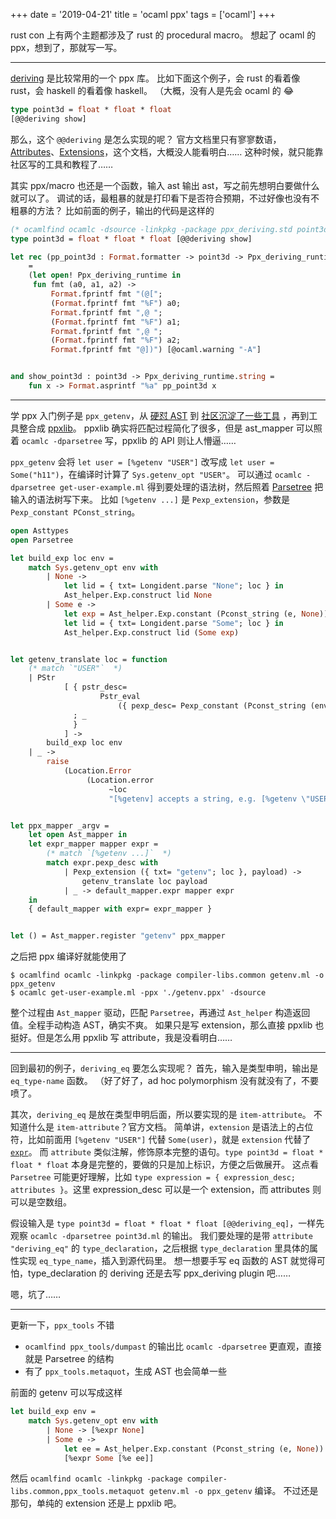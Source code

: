 +++
date = '2019-04-21'
title = 'ocaml ppx'
tags = ['ocaml']
+++

rust con 上有两个主题都涉及了 rust 的 procedural macro。
想起了 ocaml 的 ppx，想到了，那就写一写。

---

[deriving](https://github.com/ocaml-ppx/ppx_deriving) 是比较常用的一个 ppx 库。
比如下面这个例子，会 rust 的看着像 rust，会 haskell 的看着像 haskell。
（大概，没有人是先会 ocaml 的 😂

```ocaml
type point3d = float * float * float
[@@deriving show]
```

那么，这个 `@@deriving` 是怎么实现的呢？
官方文档里只有寥寥数语，[Attributes](https://caml.inria.fr/pub/docs/manual-ocaml-4.07/extn.html#sec260)、[Extensions](https://caml.inria.fr/pub/docs/manual-ocaml-4.07/extn.html#sec262)，这个文档，大概没人能看明白……
这种时候，就只能靠社区写的工具和教程了……

其实 ppx/macro 也还是一个函数，输入 ast 输出 ast，写之前先想明白要做什么就可以了。
调试的话，最粗暴的就是打印看下是否符合预期，不过好像也没有不粗暴的方法？
比如前面的例子，输出的代码是这样的

```ocaml
(* ocamlfind ocamlc -dsource -linkpkg -package ppx_deriving.std point3d.ml *)
type point3d = float * float * float [@@deriving show]

let rec (pp_point3d : Format.formatter -> point3d -> Ppx_deriving_runtime.unit)
    =
    (let open! Ppx_deriving_runtime in
     fun fmt (a0, a1, a2) ->
         Format.fprintf fmt "(@[";
         (Format.fprintf fmt "%F") a0;
         Format.fprintf fmt ",@ ";
         (Format.fprintf fmt "%F") a1;
         Format.fprintf fmt ",@ ";
         (Format.fprintf fmt "%F") a2;
         Format.fprintf fmt "@])") [@ocaml.warning "-A"]


and show_point3d : point3d -> Ppx_deriving_runtime.string =
    fun x -> Format.asprintf "%a" pp_point3d x
```

---

学 ppx 入门例子是 `ppx_getenv`，从 [硬怼 AST](https://whitequark.org/blog/2014/04/16/a-guide-to-extension-points-in-ocaml/) 到 [社区沉淀了一些工具](http://rgrinberg.com/posts/extension-points-3-years-later/) ，再到工具整合成 [ppxlib](https://github.com/ocaml-ppx/ppxlib/blob/master/HISTORY.md)。
ppxlib 确实将匹配过程简化了很多，但是 ast_mapper 可以照着 `ocamlc -dparsetree` 写，ppxlib 的 API 则让人懵逼……

`ppx_getenv` 会将 `let user = [%getenv "USER"]` 改写成 `let user = Some("h11")`，在编译时计算了 `Sys.getenv_opt "USER"`。
可以通过 `ocamlc -dparsetree get-user-example.ml` 得到要处理的语法树，然后照着 [Parsetree](https://caml.inria.fr/pub/docs/manual-ocaml-4.07/libref/Parsetree.html) 把输入的语法树写下来。
比如 `[%getenv ...]` 是 `Pexp_extension`，参数是 `Pexp_constant PConst_string`。

```ocaml
open Asttypes
open Parsetree

let build_exp loc env =
    match Sys.getenv_opt env with
        | None ->
            let lid = { txt= Longident.parse "None"; loc } in
            Ast_helper.Exp.construct lid None
        | Some e ->
            let exp = Ast_helper.Exp.constant (Pconst_string (e, None)) in
            let lid = { txt= Longident.parse "Some"; loc } in
            Ast_helper.Exp.construct lid (Some exp)


let getenv_translate loc = function
    (* match `"USER"`  *)
    | PStr
            [ { pstr_desc=
                    Pstr_eval
                        ({ pexp_desc= Pexp_constant (Pconst_string (env, None)); _ }, _)
              ; _
              }
            ] ->
        build_exp loc env
    | _ ->
        raise
            (Location.Error
                 (Location.error
                      ~loc
                      "[%getenv] accepts a string, e.g. [%getenv \"USER\"]"))


let ppx_mapper _argv =
    let open Ast_mapper in
    let expr_mapper mapper expr =
        (* match `[%getenv ...]`  *)
        match expr.pexp_desc with
            | Pexp_extension ({ txt= "getenv"; loc }, payload) ->
                getenv_translate loc payload
            | _ -> default_mapper.expr mapper expr
    in
    { default_mapper with expr= expr_mapper }


let () = Ast_mapper.register "getenv" ppx_mapper
```

之后把 ppx 编译好就能使用了

```
$ ocamlfind ocamlc -linkpkg -package compiler-libs.common getenv.ml -o ppx_getenv
$ ocamlc get-user-example.ml -ppx './getenv.ppx' -dsource
```

整个过程由 `Ast_mapper` 驱动，匹配 `Parsetree`，再通过 `Ast_helper` 构造返回值。全程手动构造 AST，确实不爽。
如果只是写 extension，那么直接 ppxlib 也挺好。但是怎么用 ppxlib 写 attribute，我是没看明白……

---

回到最初的例子，`deriving_eq` 要怎么实现呢？
首先，输入是类型申明，输出是 `eq_type-name` 函数。
（好了好了，ad hoc polymorphism 没有就没有了，不要喷了。

其次，`deriving_eq` 是放在类型申明后面，所以要实现的是 `item-attribute`。
不知道什么是 `item-attribute`？官方文档。
简单讲，`extension` 是语法上的占位符，比如前面用 `[%getenv "USER"]` 代替 `Some(user)`，就是 `extension` 代替了 [`expr`](https://caml.inria.fr/pub/docs/manual-ocaml-4.07/expr.html#expr)。
而 `attribute` 类似注解，修饰原本完整的语句。`type point3d = float * float * float` 本身是完整的，要做的只是加上标识，方便之后做展开。
这点看 `Parsetree` 可能更好理解，比如 `type expression = { expression_desc; attributes }`。这里 expression_desc 可以是一个 extension，而 attributes 则可以是空数组。

假设输入是 `type point3d = float * float * float [@@deriving_eq]`，一样先观察 `ocamlc -dparsetree point3d.ml` 的输出。
我们要处理的是带 `attribute "deriving_eq"` 的 `type_declaration`，之后根据 `type_declaration` 里具体的属性实现 `eq_type_name`，插入到源代码里。
想一想要手写 eq 函数的 AST 就觉得可怕，type_declaration 的 deriving 还是去写 ppx_deriving plugin 吧……

嗯，坑了……

---

更新一下，`ppx_tools` 不错
- `ocamlfind ppx_tools/dumpast` 的输出比 `ocamlc -dparsetree` 更直观，直接就是 Parsetree 的结构
- 有了 `ppx_tools.metaquot`，生成 AST 也会简单一些

前面的 getenv 可以写成这样

```ocaml
let build_exp env =
    match Sys.getenv_opt env with
        | None -> [%expr None]
        | Some e ->
            let ee = Ast_helper.Exp.constant (Pconst_string (e, None)) in
            [%expr Some [%e ee]]
```

然后 `ocamlfind ocamlc -linkpkg -package compiler-libs.common,ppx_tools.metaquot getenv.ml -o ppx_getenv` 编译。
不过还是那句，单纯的 extension 还是上 ppxlib 吧。
